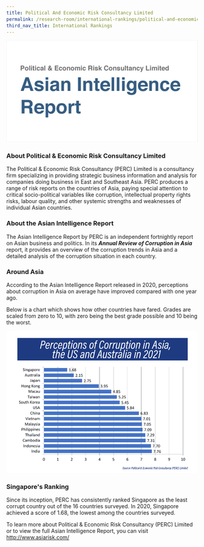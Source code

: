 ```yaml
---
title: Political And Economic Risk Consultancy Limited
permalink: /research-room/international-rankings/political-and-economic-risk-consultancy-limited/
third_nav_title: International Rankings
---
```



<img src="/images/research-rm_political-economic-risk.jpg" alt="political and economic risk">

### **About Political & Economic Risk Consultancy Limited**

The Political & Economic Risk Consultancy (PERC) Limited is a consultancy firm specializing in providing strategic business information and analysis for companies doing business in East and Southeast Asia. PERC produces a range of risk reports on the countries of Asia, paying special attention to critical socio-political variables like corruption, intellectual property rights risks, labour quality, and other systemic strengths and weaknesses of individual Asian countries.

### **About the Asian Intelligence Report**

The Asian Intelligence Report by PERC is an independent fortnightly report on Asian business and politics. In its ***Annual Review of Corruption in Asia*** report, it provides an overview of the corruption trends in Asia and a detailed analysis of the corruption situation in each country.

### **Around Asia**

According to the Asian Intelligence Report released in 2020, perceptions about corruption in Asia on average have improved compared with one year ago.

Below is a chart which shows how other countries have fared. Grades are scaled from zero to 10, with zero being the best grade possible and 10 being the worst.

<img src="/_research-room/PERC2021.jpg" alt="perceptions about corruption in asia chart">

### **Singapore's Ranking**

Since its inception, PERC has consistently ranked Singapore as the least corrupt country out of the 16 countries surveyed. In 2020, Singapore achieved a score of 1.68, the lowest among the countries surveyed.

To learn more about Political & Economic Risk Consultancy (PERC) Limited or to view the full Asian Intelligence Report, you can visit <a href="http://www.asiarisk.com/" target="_blank">http://www.asiarisk.com/</a>




